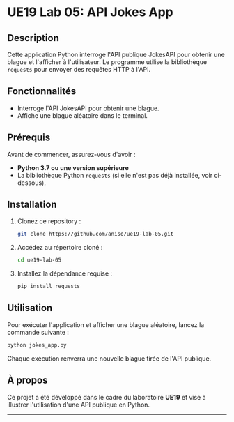 
# UE19 Lab 05: API Jokes App

## Description

Cette application Python interroge l'API publique JokesAPI pour obtenir une blague et l'afficher à l'utilisateur. Le programme utilise la bibliothèque `requests` pour envoyer des requêtes HTTP à l'API.

## Fonctionnalités

- Interroge l'API JokesAPI pour obtenir une blague.  
- Affiche une blague aléatoire dans le terminal.

## Prérequis

Avant de commencer, assurez-vous d'avoir :  
- **Python 3.7 ou une version supérieure**  
- La bibliothèque Python `requests` (si elle n'est pas déjà installée, voir ci-dessous).  

## Installation

1. Clonez ce repository :  
   ```bash
   git clone https://github.com/aniso/ue19-lab-05.git
   ```

2. Accédez au répertoire cloné :  
   ```bash
   cd ue19-lab-05
   ```

3. Installez la dépendance requise :  
   ```bash
   pip install requests
   ```

## Utilisation

Pour exécuter l'application et afficher une blague aléatoire, lancez la commande suivante :  
```bash
python jokes_app.py
```  

Chaque exécution renverra une nouvelle blague tirée de l'API publique.  

## À propos

Ce projet a été développé dans le cadre du laboratoire **UE19** et vise à illustrer l'utilisation d'une API publique en Python.  

---  
